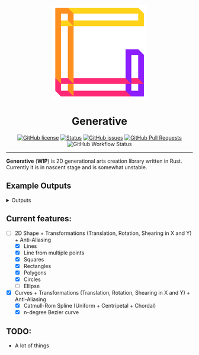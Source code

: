 <p align=center>
<img src="logo.png" alt="logo" width="256" height="256"></p>


<h1 align="center">Generative</h1>

<div align="center">
  
  [![GitHub license](https://img.shields.io/github/license/gp-97/generative?style=for-the-badge&logo=apache)](https://github.com/gp-97/generative/blob/master/LICENSE)
  [![Status](https://img.shields.io/badge/status-active-success?style=for-the-badge&logo=statuspal)]()
  [![GitHub issues](https://img.shields.io/github/issues/gp-97/generative?style=for-the-badge&logo=github)](https://github.com/gp-97/generative/issues)
  [![GitHub Pull Requests](https://img.shields.io/github/issues-pr/gp-97/generative?style=for-the-badge&logo=github-actions)](https://github.com/gp-97/generative/pulls)
  ![GitHub Workflow Status](https://img.shields.io/github/workflow/status/gp-97/generative/Continuous%20Integration?logo=github&style=for-the-badge)

</div>

---

**Generative** (__WIP__) is 2D generational arts creation library written in Rust.
Currently it is in nascent stage and is somewhat unstable.

## Example Outputs
<details>
<summary>Outputs</summary>

#### Perlin Loop
![Perlin Loop](examples/outputs/perlin_loop.png)
#### Perlin Force Field
![Perlin Force Field Lines](examples/outputs/perlin_field_lines.png)
#### Watercolored Circles
![Watercolored Circles](examples/outputs/watercolor_circles.png)
#### Mandelbrot
![Mandelbrot](examples/outputs/mandelbrot.png)
#### Generating sinusoidal wave image
|Original|Wave Image|
|:------:|:--------:|
|![Original](examples/inputs/animal.jpg)|![Generated](examples/outputs/animal_wave.png)|

</details>

## Current features:
- [ ] 2D Shape + Transformations (Translation, Rotation, Shearing in X and Y) + Anti-Aliasing
  - [x] Lines
  - [x] Line from multiple points
  - [x] Squares
  - [x] Rectangles
  - [x] Polygons
  - [x] Circles
  - [ ] Ellipse
- [x] Curves + Transformations (Translation, Rotation, Shearing in X and Y) + Anti-Aliasing
  - [x] Catmull-Rom Spline (Uniform + Centripetal + Chordal)
  - [x] n-degree Bezier curve
## TODO:
- A lot of things
